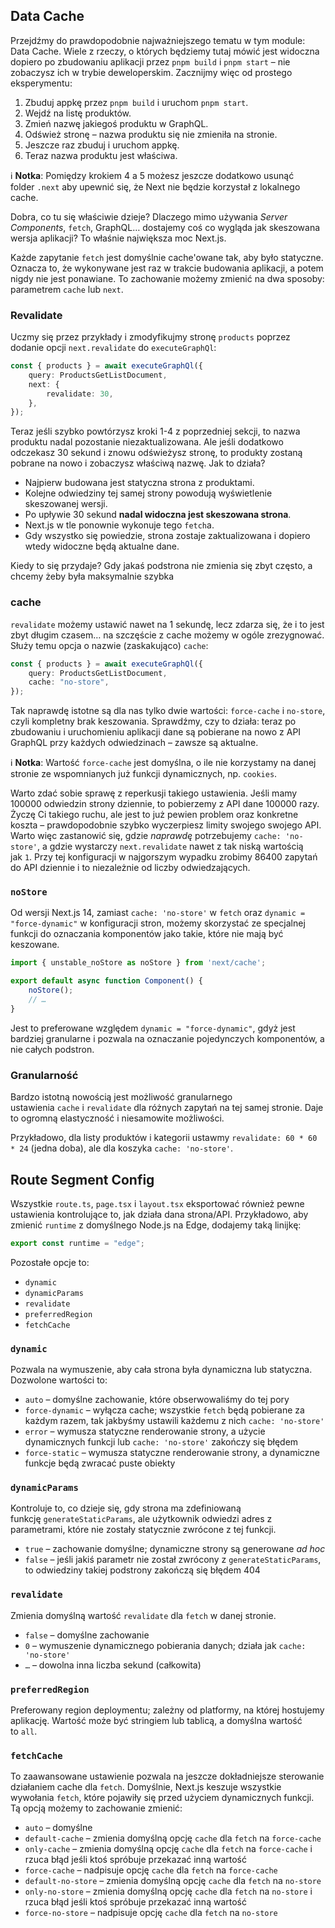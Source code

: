 
## Data Cache

Przejdźmy do prawdopodobnie najważniejszego tematu w tym module: Data Cache. Wiele z rzeczy, o których będziemy tutaj mówić jest widoczna dopiero po zbudowaniu aplikacji przez `pnpm build` i `pnpm start` – nie zobaczysz ich w trybie deweloperskim. Zacznijmy więc od prostego eksperymentu:

1. Zbuduj appkę przez `pnpm build` i uruchom `pnpm start`.
2. Wejdź na listę produktów.
3. Zmień nazwę jakiegoś produktu w GraphQL.
4. Odśwież stronę – nazwa produktu się nie zmieniła na stronie.
5. Jeszcze raz zbuduj i uruchom appkę.
6. Teraz nazwa produktu jest właściwa.


ℹ️ **Notka**: Pomiędzy krokiem 4 a 5 możesz jeszcze dodatkowo usunąć folder `.next` aby upewnić się, że Next nie będzie korzystał z lokalnego cache.

Dobra, co tu się właściwie dzieje? Dlaczego mimo używania _Server Components_, `fetch`, GraphQL… dostajemy coś co wygląda jak skeszowana wersja aplikacji? To właśnie największa moc Next.js.

Każde zapytanie `fetch` jest domyślnie cache'owane tak, aby było statyczne. Oznacza to, że wykonywane jest raz w trakcie budowania aplikacji, a potem nigdy nie jest ponawiane. To zachowanie możemy zmienić na dwa sposoby: parametrem `cache` lub `next`.

### Revalidate

Uczmy się przez przykłady i zmodyfikujmy stronę `products` poprzez dodanie opcji `next.revalidate` do `executeGraphQl`:

``` ts
const { products } = await executeGraphQl({
	query: ProductsGetListDocument,
	next: {
		revalidate: 30,
	},
});

```


Teraz jeśli szybko powtórzysz kroki 1-4 z poprzedniej sekcji, to nazwa produktu nadal pozostanie niezaktualizowana. Ale jeśli dodatkowo odczekasz 30 sekund i znowu odświeżysz stronę, to produkty zostaną pobrane na nowo i zobaczysz właściwą nazwę. Jak to działa?

- Najpierw budowana jest statyczna strona z produktami.
- Kolejne odwiedziny tej samej strony powodują wyświetlenie skeszowanej wersji.
- Po upływie 30 sekund **nadal widoczna jest skeszowana strona**.
- Next.js w tle ponownie wykonuje tego `fetch`a.
- Gdy wszystko się powiedzie, strona zostaje zaktualizowana i dopiero wtedy widoczne będą aktualne dane.

Kiedy to się przydaje? Gdy jakaś podstrona nie zmienia się zbyt często, a chcemy żeby była maksymalnie szybka

### cache

`revalidate` możemy ustawić nawet na 1 sekundę, lecz zdarza się, że i to jest zbyt długim czasem… na szczęście z cache możemy w ogóle zrezygnować. Służy temu opcja o nazwie (zaskakująco) `cache`:

```ts
const { products } = await executeGraphQl({
	query: ProductsGetListDocument,
	cache: "no-store",
});

```

Tak naprawdę istotne są dla nas tylko dwie wartości: `force-cache` i `no-store`, czyli kompletny brak keszowania. Sprawdźmy, czy to działa: teraz po zbudowaniu i uruchomieniu aplikacji dane są pobierane na nowo z API GraphQL przy każdych odwiedzinach – zawsze są aktualne.

ℹ️ **Notka**: Wartość `force-cache` jest domyślna, o ile nie korzystamy na danej stronie ze wspomnianych już funkcji dynamicznych, np. `cookies`.

Warto zdać sobie sprawę z reperkusji takiego ustawienia. Jeśli mamy 100000 odwiedzin strony dziennie, to pobierzemy z API dane 100000 razy. Życzę Ci takiego ruchu, ale jest to już pewien problem oraz konkretne koszta – prawdopodobnie szybko wyczerpiesz limity swojego swojego API. Warto więc zastanowić się, gdzie _naprawdę_ potrzebujemy `cache: 'no-store'`, a gdzie wystarczy `next.revalidate` nawet z tak niską wartością jak `1`. Przy tej konfiguracji w najgorszym wypadku zrobimy 86400 zapytań do API dziennie i to niezależnie od liczby odwiedzających.

### `noStore`

Od wersji Next.js 14, zamiast `cache: 'no-store'` w `fetch` oraz `dynamic = "force-dynamic"` w konfiguracji stron, możemy skorzystać ze specjalnej funkcji do oznaczania komponentów jako takie, które nie mają być keszowane.

```ts
import { unstable_noStore as noStore } from 'next/cache';

export default async function Component() {
	noStore();
	// …
}

```

Jest to preferowane względem `dynamic = "force-dynamic"`, gdyż jest bardziej granularne i pozwala na oznaczanie pojedynczych komponentów, a nie całych podstron.

### Granularność

Bardzo istotną nowością jest możliwość granularnego ustawienia `cache` i `revalidate` dla różnych zapytań na tej samej stronie. Daje to ogromną elastyczność i niesamowite możliwości.

Przykładowo, dla listy produktów i kategorii ustawmy `revalidate: 60 * 60 * 24` (jedna doba), ale dla koszyka `cache: 'no-store'`.

## Route Segment Config

Wszystkie `route.ts`, `page.tsx` i `layout.tsx` eksportować również pewne ustawienia kontrolujące to, jak działa dana strona/API. Przykładowo, aby zmienić `runtime` z domyślnego Node.js na Edge, dodajemy taką linijkę:

```ts
export const runtime = "edge";
```

Pozostałe opcje to:

- `dynamic`
- `dynamicParams`
- `revalidate`
- `preferredRegion`
- `fetchCache`

### `dynamic`

Pozwala na wymuszenie, aby cała strona była dynamiczna lub statyczna. Dozwolone wartości to:

- `auto` – domyślne zachowanie, które obserwowaliśmy do tej pory
- `force-dynamic` – wyłącza cache; wszystkie `fetch` będą pobierane za każdym razem, tak jakbyśmy ustawili każdemu z nich `cache: 'no-store'`
- `error` – wymusza statyczne renderowanie strony, a użycie dynamicznych funkcji lub `cache: 'no-store'` zakończy się błędem
- `force-static` – wymusza statyczne renderowanie strony, a dynamiczne funkcje będą zwracać puste obiekty

### `dynamicParams`

Kontroluje to, co dzieje się, gdy strona ma zdefiniowaną funkcję `generateStaticParams`, ale użytkownik odwiedzi adres z parametrami, które nie zostały statycznie zwrócone z tej funkcji.

- `true` – zachowanie domyślne; dynamiczne strony są generowane _ad hoc_
- `false` – jeśli jakiś parametr nie został zwrócony z `generateStaticParams`, to odwiedziny takiej podstrony zakończą się błędem 404

### `revalidate`

Zmienia domyślną wartość `revalidate` dla `fetch` w danej stronie.

- `false` – domyślne zachowanie
- `0` – wymuszenie dynamicznego pobierania danych; działa jak `cache: 'no-store'`
- `…` – dowolna inna liczba sekund (całkowita)

### `preferredRegion`

Preferowany region deploymentu; zależny od platformy, na której hostujemy aplikację. Wartość może być stringiem lub tablicą, a domyślna wartość to `all`.

### `fetchCache`

To zaawansowane ustawienie pozwala na jeszcze dokładniejsze sterowanie działaniem cache dla `fetch`. Domyślnie, Next.js keszuje wszystkie wywołania `fetch`, które pojawiły się przed użyciem dynamicznych funkcji. Tą opcją możemy to zachowanie zmienić:

- `auto` – domyślne
- `default-cache` – zmienia domyślną opcję `cache` dla `fetch` na `force-cache`
- `only-cache` – zmienia domyślną opcję `cache` dla `fetch` na `force-cache` i rzuca błąd jeśli ktoś spróbuje przekazać inną wartość
- `force-cache` – nadpisuje opcję `cache` dla `fetch` na `force-cache`
- `default-no-store` – zmienia domyślną opcję `cache` dla `fetch` na `no-store`
- `only-no-store` – zmienia domyślną opcję `cache` dla `fetch` na `no-store` i rzuca błąd jeśli ktoś spróbuje przekazać inną wartość
- `force-no-store` – nadpisuje opcję `cache` dla `fetch` na `no-store`